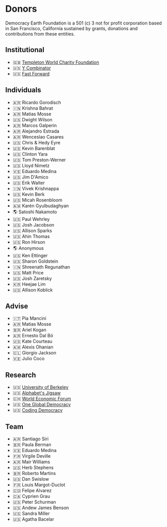 # Donors

Democracy Earth Foundation is a 501 (c) 3 not for profit corporation based in San Francisco, California sustained by grants, donations and contributions from these entities.

## Institutional

  * 🇬🇧 [Templeton World Charity Foundation](http://templeton.org)
  * 🇺🇸 [Y Combinator](http://ycombinator.org)
  * 🇺🇸 [Fast Forward](https://ffwd.org)

## Individuals

  * 🇦🇷 Ricardo Gorodisch
  * 🇮🇳 Krishna Bahrat
  * 🇦🇷 Matias Mosse
  * 🇺🇸 Dwight Wilson
  * 🇦🇷 Marcos Galperin
  * 🇦🇷 Alejandro Estrada
  * 🇦🇷 Wenceslao Casares
  * 🇺🇸 Chris & Hedy Eyre
  * 🇺🇸 Kevin	Barenblat
  * 🇺🇸 Clinton Yara
  * 🇺🇸 Tom Preston-Werner
  * 🇺🇸 Lloyd Nimetz
  * 🇻🇪 Eduardo Medina
  * 🇺🇸 Jim D'Amico
  * 🇺🇸 Erik Walter
  * 🇮🇳 Vivek	Krishnappa
  * 🇺🇸 Kevin	Berk
  * 🇺🇸 Micah	Rosenbloom
  * 🇦🇲 Karén	Gyulbudaghyan
  * 🌎 Satoshi Nakamoto
  * 🇺🇸 Paul Wehrley
  * 🇺🇸 Josh Jacobson
  * 🇺🇸 Allison	Sparks
  * 🇺🇸 Ahin Thomas
  * 🇺🇸 Ron	Hirson
  * 🌎 Anonymous
  * 🇺🇸 Ken	Ettinger
  * 🇺🇸 Sharon Goldstein
  * 🇮🇳 Shreenath	Regunathan
  * 🇺🇸 Matt Price
  * 🇺🇸 Josh Zaretsky  
  * 🇰🇷 Heejae Lim
  * 🇺🇸 Allison	Koblick

## Advise

  * 🇮🇹 Pia Mancini  
  * 🇦🇷 Matias Mosse
  * 🇧🇷 Ariel Kogan
  * 🇦🇷 Ernesto Dal Bó
  * 🇺🇸 Kate Courteau
  * 🇦🇲 Alexis Ohanian
  * 🇨🇱 Giorgio Jackson
  * 🇻🇪 Julio Coco

## Research

  * 🇺🇸 [University of Berkeley](https://www.haas.berkeley.edu)
  * 🇺🇸 [Alphabet's Jigsaw](https://jigsaw.google.com)
  * 🇨🇭 [World Economic Forum](https://weforum.org)  
  * 🇺🇸 [One Global Democracy](https://oneglobaldemocracy.com/)
  * 🇺🇸 [Coding Democracy](https://codingdemocracy.tv)

## Team

  * 🇦🇷 Santiago Siri
  * 🇧🇷 Paula Berman
  * 🇻🇪 Eduardo Medina
  * 🇫🇷 Virgile Deville  
  * 🇦🇷 Mair Williams  
  * 🇺🇸 Herb Stephens
  * 🇧🇷 Roberto Martins  
  * 🇺🇸 Dan Swislow  
  * 🇫🇷 Louis Margot-Duclot
  * 🇨🇴 Felipe Alvarez  
  * 🇨🇦 Cyprien Grau
  * 🇺🇸 Peter Schurman
  * 🇺🇸 Andew James Benson
  * 🇺🇸 Sandra Miller
  * 🇺🇸 Agatha Bacelar
  
  
  
